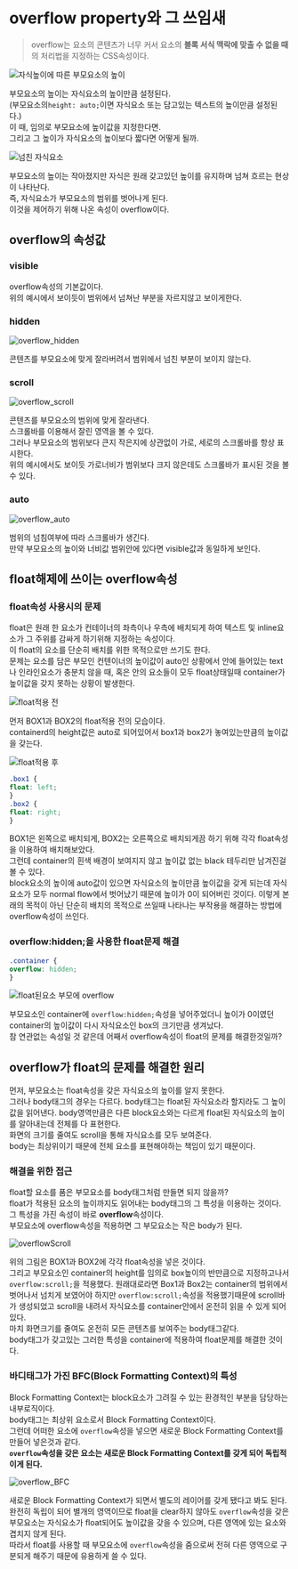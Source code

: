 # overflow property와 그 쓰임새

>overflow는 요소의 콘텐츠가 너무 커서 요소의 **블록 서식 맥락에 맞출 수 없을 때**의 처리법을 지정하는 CSS속성이다.  

![자식높이에 따른 부모요소의 높이](https://images.velog.io/images/ursr0706/post/4a7abc46-5817-46cd-bd0e-d79206221db5/%EC%BA%A1%EC%B2%981.PNG)

부모요소의 높이는 자식요소의 높이만큼 설정된다.  
(부모요소의`height: auto;`이면 자식요소 또는 담고있는 텍스트의 높이만큼 설정된다.)  
이 때, 임의로 부모요소에 높이값을 지정한다면.  
그리고 그 높이가 자식요소의 높이보다 짧다면 어떻게 될까.  

![넘친 자식요소](https://images.velog.io/images/ursr0706/post/c1b55c18-2d9a-4d49-b623-4185f6d2c894/%EC%BA%A1%EC%B2%982.PNG)

부모요소의 높이는 작아졌지만 자식은 원래 갖고있던 높이를 유지하며 넘쳐 흐르는 현상이 나타난다.  
즉, 자식요소가 부모요소의 범위를 벗어나게 된다.  
이것을 제어하기 위해 나온 속성이 overflow이다.  

## overflow의 속성값  

### visible

overflow속성의 기본값이다.  
위의 예시에서 보이듯이 범위에서 넘쳐난 부분을 자르지않고 보이게한다.  

### hidden

![overflow_hidden](https://images.velog.io/images/ursr0706/post/1d0cc964-7591-4296-a2ae-0eea74b4d6c4/%EC%BA%A1%EC%B2%983.PNG)

콘텐츠를 부모요소에 맞게 잘라버려서 범위에서 넘친 부분이 보이지 않는다.  

### scroll

![overflow_scroll](https://images.velog.io/images/ursr0706/post/a5d53256-7f9a-4290-a7e7-edbf006cbabf/%EC%BA%A1%EC%B2%984.PNG)

콘텐츠를 부모요소의 범위에 맞게 잘라낸다.  
스크롤바를 이용해서 잘린 영역을 볼 수 있다.  
그러나 부모요소의 범위보다 큰지 작은지에 상관없이 가로, 세로의 스크롤바를 항상 표시한다.  
위의 예시에서도 보이듯 가로너비가 범위보다 크지 않은데도 스크롤바가 표시된 것을 볼 수 있다.

### auto

![overflow_auto](https://images.velog.io/images/ursr0706/post/b0fbbd9c-691b-4c79-a367-754e6ed3afa0/%EC%BA%A1%EC%B2%985.PNG)

범위의 넘침여부에 따라 스크롤바가 생긴다.  
만약 부모요소의 높이와 너비값 범위안에 있다면 visible값과 동일하게 보인다.

## float해제에 쓰이는 overflow속성

### float속성 사용시의 문제

float은 원래 한 요소가 컨테이너의 좌측이나 우측에 배치되게 하여 텍스트 및 inline요소가 그 주위를 감싸게 하기위해 지정하는 속성이다.  
이 float의 요소를 단순히 배치를 위한 목적으로만 쓰기도 한다.  
문제는 요소를 담은 부모인 컨텐이너의 높이값이 auto인 상황에서 안에 들어있는 text나 인라인요소가 충분치 않을 때, 혹은 안의 요소들이 모두 float상태일때 container가 높이값을 갖지 못하는 상황이 발생한다.  

![float적용 전](https://images.velog.io/images/ursr0706/post/fb26cd62-2083-4b9a-b93f-781d81fc246e/%E1%84%89%E1%85%B3%E1%84%8F%E1%85%B3%E1%84%85%E1%85%B5%E1%86%AB%E1%84%89%E1%85%A3%E1%86%BA%202020-07-20%20%E1%84%8B%E1%85%A9%E1%84%8C%E1%85%A5%E1%86%AB%2010.00.39.png)

먼저 BOX1과 BOX2의 float적용 전의 모습이다.  
containerd의 height값은 auto로 되어있어서 box1과 box2가 놓여있는만큼의 높이값을 갖는다.  

![float적용 후](https://images.velog.io/images/ursr0706/post/e516f1b6-d508-473d-910a-5855bc7e7b25/%E1%84%89%E1%85%B3%E1%84%8F%E1%85%B3%E1%84%85%E1%85%B5%E1%86%AB%E1%84%89%E1%85%A3%E1%86%BA%202020-07-20%20%E1%84%8B%E1%85%A9%E1%84%8C%E1%85%A5%E1%86%AB%2010.01.32.png)

```css
.box1 {
float: left;
}
.box2 {
float: right;
}
```

BOX1은 왼쪽으로 배치되게, BOX2는 오른쪽으로 배치되게끔 하기 위해 각각 float속성을 이용하여 배치해보았다.  
그런데 container의 흰색 배경이 보여지지 않고 높이값 없는 black 테두리만 남겨진걸 볼 수 있다.  
block요소의 높이에 auto값이 있으면 자식요소의 높이만큼 높이값을 갖게 되는데 자식요소가 모두 normal flow에서 벗어났기 때문에 높이가 0이 되어버린 것이다.
이렇게 본래의 목적이 아닌 단순히 배치의 목적으로 쓰일때 나타나는 부작용을 해결하는 방법에 overflow속성이 쓰인다.

### overflow:hidden;을 사용한 float문제 해결

```css
.container {
overflow: hidden;
}
```

![float된요소 부모에 overflow](https://images.velog.io/images/ursr0706/post/99ad3b23-8e4d-46fb-9e8a-32e8eb59bb3e/%E1%84%89%E1%85%B3%E1%84%8F%E1%85%B3%E1%84%85%E1%85%B5%E1%86%AB%E1%84%89%E1%85%A3%E1%86%BA%202020-07-20%20%E1%84%8B%E1%85%A9%E1%84%8C%E1%85%A5%E1%86%AB%2010.22.03.png)

부모요소인 container에 `overflow:hidden;`속성을 넣어주었더니 높이가 0이였던 container의 높이값이 다시 자식요소인 box의 크기만큼 생겨났다.  
참 연관없는 속성일 것 같은데 어째서 overflow속성이 float의 문제를 해결한것일까?  

## overflow가 float의 문제를 해결한 원리

먼저, 부모요소는 float속성을 갖은 자식요소의 높이를 알지 못한다.  
그러나 body태그의 경우는 다르다. body태그는 float된 자식요소라 할지라도 그 높이값을 읽어낸다. body영역만큼은 다른 block요소와는 다르게 float된 자식요소의 높이를 알아내는데 전체를 다 표현한다.  
화면의 크기를 줄여도 scroll을 통해 자식요소를 모두 보여준다.  
body는 최상위이기 때문에 전체 요소를 표현해야하는 책임이 있기 때문이다.  

### 해결을 위한 접근

float할 요소를 품은 부모요소를 body태그처럼 만들면 되지 않을까?  
float가 적용된 요소의 높이까지도 읽어내는 body태그의 그 특성을 이용하는 것이다.  
그 특성을 가진 속성이 바로 **overflow**속성이다.  
부모요소에 overflow속성을 적용하면 그 부모요소는 작은 body가 된다.  

![overflowScroll](https://images.velog.io/images/ursr0706/post/a7c5bcc6-1bb2-4be1-97c7-0a1e179029f6/%E1%84%89%E1%85%B3%E1%84%8F%E1%85%B3%E1%84%85%E1%85%B5%E1%86%AB%E1%84%89%E1%85%A3%E1%86%BA%202020-07-20%20%E1%84%8B%E1%85%A9%E1%84%8C%E1%85%A5%E1%86%AB%2010.47.11.png)

위의 그림은 BOX1과 BOX2에 각각 float속성을 넣은 것이다.  
그리고 부모요소인 container의 height를 임의로 box높이의 반만큼으로 지정하고나서 `overflow:scroll;`을 적용했다.
원래대로라면 Box1과 Box2는 container의 범위에서 벗어나서 넘치게 보였어야 하지만 `overflow:scroll;`속성을 적용했기때문에 scroll바가 생성되었고 scroll을 내려서 자식요소를 container안에서 온전히 읽을 수 있게 되어있다.  
마치 화면크기를 줄여도 온전히 모든 콘텐츠를 보여주는 body태그같다.  
body태그가 갖고있는 그러한 특성을 container에 적용하여 float문제를 해결한 것이다.  

### 바디태그가 가진 BFC(Block Formatting Context)의 특성

Block Formatting Context는 block요소가 그려질 수 있는 환경적인 부분을 담당하는 내부로직이다.  
body태그는 최상위 요소로서 Block Formatting Context이다.  
그런데 어떠한 요소에 `overflow`속성을 넣으면 새로운 Block Formatting Context를 만들어 넣은것과 같다.  
**`overflow`속성을 갖은 요소는 새로운 Block Formatting Context를 갖게 되어 독립적이게 된다.**  

![overflow_BFC](https://images.velog.io/images/ursr0706/post/5dc0f0f1-9d94-494f-8bba-a65a62bf31a3/%E1%84%89%E1%85%B3%E1%84%8F%E1%85%B3%E1%84%85%E1%85%B5%E1%86%AB%E1%84%89%E1%85%A3%E1%86%BA%202020-07-20%20%E1%84%8B%E1%85%A9%E1%84%92%E1%85%AE%209.00.53.png)

새로운 Block Formatting Context가 되면서 별도의 레이어를 갖게 됐다고 봐도 된다.  
완전히 독립이 되어 별개의 영역이므로 float을 clear하지 않아도 `overflow`속성을 갖은 부모요소는 자식요소가 float되어도 높이값을 갖을 수 있으며, 다른 영역에 있는 요소와 겹치지 않게 된다.  
따라서 float를 사용할 때 부모요소에 `overflow`속성을 줌으로써 전혀 다른 영역으로 구분되게 해주기 때문에 유용하게 쓸 수 있다.
